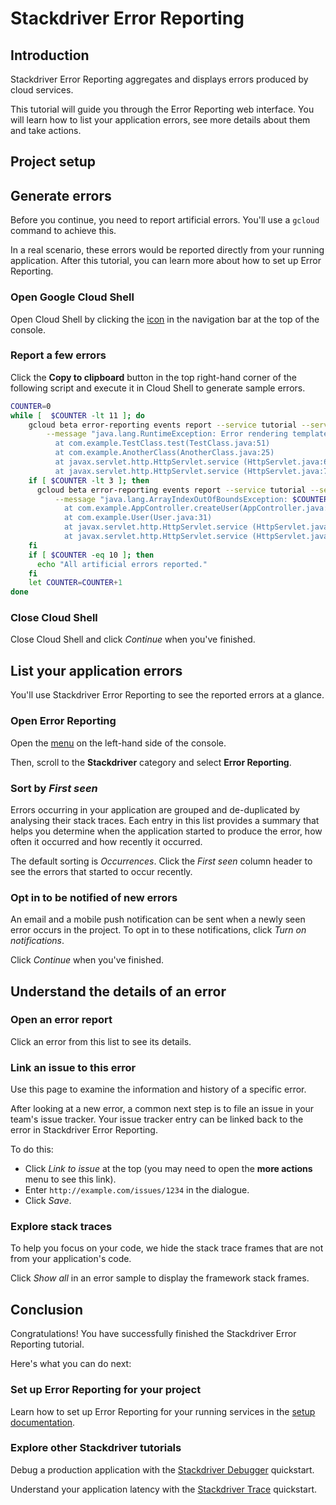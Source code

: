 # Stackdriver Error Reporting

## Introduction

Stackdriver Error Reporting aggregates and displays errors produced by cloud
services.

This tutorial will guide you through the Error Reporting web interface. You will
learn how to list your application errors, see more details about them and take
actions.

## Project setup

<walkthrough-project-setup></walkthrough-project-setup>

## Generate errors

Before you continue, you need to report artificial errors. You'll use a `gcloud`
command to achieve this.

In a real scenario, these errors would be reported directly from your running
application. After this tutorial, you can learn more about how to set up Error
Reporting.

### Open Google Cloud Shell

Open Cloud Shell by clicking the
<walkthrough-cloud-shell-icon></walkthrough-cloud-shell-icon>
[icon][spotlight-open-devshell] in the navigation bar at the top of the console.

### Report a few errors

Click the **Copy to clipboard** button in the top right-hand corner of the following script
and execute it in Cloud Shell to generate sample errors.

```bash
COUNTER=0
while [  $COUNTER -lt 11 ]; do
    gcloud beta error-reporting events report --service tutorial --service-version v$((COUNTER/10+1)) \
        --message "java.lang.RuntimeException: Error rendering template $COUNTER
          at com.example.TestClass.test(TestClass.java:51)
          at com.example.AnotherClass(AnotherClass.java:25)
          at javax.servlet.http.HttpServlet.service (HttpServlet.java:617)
          at javax.servlet.http.HttpServlet.service (HttpServlet.java:717)"
    if [ $COUNTER -lt 3 ]; then
      gcloud beta error-reporting events report --service tutorial --service-version v1 \
          --message "java.lang.ArrayIndexOutOfBoundsException: $COUNTER
            at com.example.AppController.createUser(AppController.java:42)
            at com.example.User(User.java:31)
            at javax.servlet.http.HttpServlet.service (HttpServlet.java:617)
            at javax.servlet.http.HttpServlet.service (HttpServlet.java:717)"
    fi
    if [ $COUNTER -eq 10 ]; then
      echo "All artificial errors reported."
    fi
    let COUNTER=COUNTER+1
done
```

### Close Cloud Shell

Close Cloud Shell and click *Continue* when you've finished.

## List your application errors

You'll use Stackdriver Error Reporting to see the reported errors at a glance.

### Open Error Reporting

Open the [menu][spotlight-console-menu] on the left-hand side of the console.

Then, scroll to the **Stackdriver** category and select **Error
Reporting**.

<walkthrough-menu-navigation sectionid="CRASH_SECTION"></walkthrough-menu-navigation>

### Sort by *First seen*

Errors occurring in your application are grouped and de-duplicated by analysing
their stack traces. Each entry in this list provides a summary that helps you
determine when the application started to produce the error, how often it
occurred and how recently it occurred.

The default sorting is *Occurrences*. Click the *First seen* column header to
see the errors that started to occur recently.

### Opt in to be notified of new errors

An email and a mobile push notification can be sent when a newly seen error
occurs in the project. To opt in to these notifications, click *Turn on
notifications*.

Click *Continue* when you've finished.

## Understand the details of an error

### Open an error report

Click an error from this list to see its details.

### Link an issue to this error

Use this page to examine the information and history of a specific error.

After looking at a new error, a common next step is to file an issue in your
team's issue tracker. Your issue tracker entry can be linked back to the error
in Stackdriver Error Reporting.

To do this:

  *  Click *Link to issue* at the top (you may need to open the **more actions**
    menu to see this link).
  *  Enter `http://example.com/issues/1234` in the dialogue.
  *  Click *Save*.

### Explore stack traces

To help you focus on your code, we hide the stack trace frames that are not from
your application's code.

Click *Show all* in an error sample to display the framework stack frames.

## Conclusion

<walkthrough-conclusion-trophy></walkthrough-conclusion-trophy>

Congratulations! You have successfully finished the Stackdriver Error Reporting
tutorial.

Here's what you can do next:

### Set up Error Reporting for your project

Learn how to set up Error Reporting for your running services in the [setup
documentation][errors-setup].

### Explore other Stackdriver tutorials

Debug a production application with the [Stackdriver Debugger][debug-quickstart]
quickstart.

Understand your application latency with the [Stackdriver
Trace][trace-quickstart] quickstart.

[debug-quickstart]: https://cloud.google.com/debugger/docs/quickstart
[errors-setup]: https://cloud.google.com/error-reporting/docs/how-to
[spotlight-console-menu]: walkthrough://spotlight-pointer?spotlightId=console-nav-menu
[spotlight-open-devshell]: walkthrough://spotlight-pointer?spotlightId=devshell-activate-button
[trace-quickstart]: https://cloud.google.com/trace/docs/quickstart

